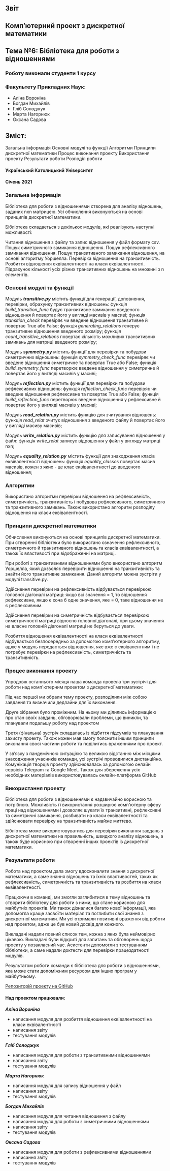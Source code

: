 ##                    **Звіт**
## Комп’ютерний проект з дискретної математики
## Тема №6: Бібліотека для роботи з відношеннями



### Роботу виконали студенти 1 курсу
### Факультету Прикладних Наук:

 - Аліна Вороніна 
 - Богдан Михайлів
 - Гліб Солоджук
 - Марта Нагорнюк
 - Оксана Садова 

## Зміст:

Загальна інформація
Основні модулі та функції
Алгоритми
Принципи дискретної математики
Процес виконання проекту
Використання проекту
Результати роботи
Розподіл роботи


#### Український Католицький Університет
#### Січень 2021

### Загальна інформація

Бібліотека для роботи з відношеннями створена для аналізу відношень, заданих nxn матрицею. Усі обчислення виконуються на основі принципів дискретної математики. 

Бібліотека складається з декількох модулів, які реалізують наступні можливості:

Читання відношення з файлу та запис відношення у файл формату csv.
Пошук симетричного замикання відношення.
Пошук рефлексивного замикання відношення.
Пошук транзитивного замикання відношення, на основі алгоритму Уоршелла.
Перевірка відношення на транзитивність.
Розбиття відношення еквівалентності на класи еквівалентності.
Підрахунок кількості усіх різних транзитивних відношень на множині з n елементів.



### Основні модулі та функції

Модуль ***transitive.py*** містить функції для генерації, доповнення, перевірки, обрахунку транзитивних відношень: 
функція *build_transition_func* будує транзитивне замикання введеного відношення й повертає його у вигляді масивів у масиві; 
функція *transition_check* перевіряє чи введене відношення транзитивне й повертає True або False; 
функція *generating_relations* генерує транзитивне відношення введеного розміру;
функція *count_transitive_relations* повертає кількість можливих транзитивних замикань для матриці введеного розміру;
    
Модуль ***symmetry.py*** містить функції для перевірки та побудови симетричних відношень:
функція *symmetry_check_func* перевіряє чи введене відношення симетричне та повертає True або False;
функція *build_symmetry_func* перетворює введене відношення у симетричне й повертає його у вигляді масивів у масиві;

Модуль ***reflection.py*** містить функції для перевірки та побудови рефлексивних відношень:
функція *reflection_check_func* перевіряє чи введене відношення рефлексивне та повертає True або False;
функція *build_reflection_func* перетворює введене відношення у рефлексивне й повертає його у вигляді масивів у масиві;

Модуль ***read_relation.py*** містить функцію для зчитування відношень:
функція *read_relat* зчитує відношення з введеного файлу й повертає його у вигляді масиву масивів;

Модуль ***write_relation.py*** містить функцію для записування відношення у файл:
функція *write_relat* записує відрошення у файл у вигляду матриці nxn;

Модуль ***equality_relation.py*** містить функції для знаходження класів еквівалентності відношень:
функція *equality_classes* повертає масив масивів, кожен з яких - це клас еквівалентності до введеного відношення;



### Алгоритми

Використано алгоритми перевірки відношення на рефлексивність, симетричність, транзитивність і побудова рефлексивного, симетричного та транзитивного замикань. Також використано алгоритм розподілу відношення на класи еквівалентності.



### Принципи дискретної математики

Обчислення виконуються на основі принципів дискретної математики. При створенні бібліотеки було використано означення рефлексивного, симетричного й транзитивного відношень та класів еквівалентності, а також їх властивості при відображенні на матриці.

При роботі з транзитивними відношеннями було використано алгоритм Уоршелла, який дозволяє перевірити відношення на транзитивність та знайти його транзитивне замикання. Даний алгоритм можна зустріти у модулі transitive.py.

Здійснення перевірки на рефлексивність відбувається перевіркою головної діагоналі матриці: якщо всі значення = 1, то відношення рефлексивне, якщо є хоча б одне значення, яке = 0, таке відношення не є рефлексивним.

Здійснення перевірки на симетричність відбувається перевіркою симетричності матриці відносно головної діагоналі, при цьому значення на власне головній діагоналі матриці не беруться до уваги.

Розбиття відношення еквівалентності на класи еквівалентності відбувається безпосередньо за допомогою комп’ютерного алгоритму, адже у модуль передається відношення, яке вже є еквівалентним і не потребує перевірки на рефлексивність, симетричність та транзитивність.



### Процес виконання проекту

Упродовж останнього місяця наша команда провела три зустрічі для роботи над комп'ютерним проектом з дискретної математики:

Під час першої ми обрали тему проекту, розподілили між собою завдання  та визначили дедлайни для їх виконання. 

Друге зібрання було проміжним. На ньому ми ділились інформацією про стан своїх завдань, обговорювали проблеми, що виникли, та планували подальшу роботу над  проектом

Третя (фінальна) зустріч складалась із підбиття підсумків та планування захисту проекту. Також кожен мав змогу пояснити іншим принципи виконання своєї частини роботи та поділитись враженнями про проект.
 
У зв’язку з пандемічною ситуацією та великою відстанню між місцями знаходження учасників команди, усі зустрічі проводилися дистанційно. Комунікація творців проекту здійснювалась за допомогою онлайн сервісів Telegram  та Google Meet. Також для збереження усіх необхідних матеріалів використовувалась онлайн-платформа GitHub



### Використання проекту

Бібліотека для роботи з відношеннями є надзвичайно корисною та потрібною. Можливість її використання розширює комп'ютерну сферу праці над відношеннями і дозволяє шукати їх транзитивні, рефлексивні та симетричні замикання, розбивати на класи еквівалентності та здійснювати перевірку на транзитивність майже миттєво.

Бібліотека може використовуватись для перевірки виконання завдань з дискретної математики на правильність, швидкого аналізу відношень, а також буде корисною при створенні інших проектів із дискретної математики. 



### Результати роботи

Робота над проектом дала змогу вдосконалити знання з дискретної математики, а саме знання відношень та їхніх властивостей, таких як рефлексивність, симетричність та транзитивність та розбиття на класи еквівалентності.

Працюючи в команді, ми змогли заглибитися в тему відношень та створити бібліотеку для роботи з ними, що стане корисною для майбутніх проектів. Ми також дізналися багато нової інформації, яка допомогла краще засвоїти матеріал та поглибити свої знання з дискретної математики. Ми усі отримали позитивні враження від роботи над проектом, адже це був новий досвід для кожного.

Викладачі надали повний список тем, кожна з яких була неймовірно цікавою. Викладачі були відкриті для запитань та обговорень щодо проекту у позакласний час. Асистенти допомогли з тестуванням бібліотеки, а саме надали доктести для перевірки працездатності модулів.

Результатом роботи команди є бібліотека для роботи з відношеннями, яка може стати допоміжним ресурсом для інших програм у майбутньому.

[Репозиторій проекту на GitHub](https://github.com/Team-8-Discrete-computer-project/project_topic_6)

#### Над проектом працювали:

***Аліна Вороніна***

- написання модуля для розбиття відношення еквівалентності на класи еквівалентності
- написання звіту
- тестування модулів


***Гліб Солоджук***

- написання модуля для роботи з транзитивними відношеннями
- написання звіту
- тестування модулів


***Марта Нагорнюк***

- написання модуля для запису відношення у файл
- написання звіту
- тестування модулів


***Богдан Михайлів***

- написання модуля для читання відношення з файлу
- написання модуля для роботи з симетричними відношеннями
- написання звіту
- тестування модулів

***Оксана Садова***

- написання модуля для роботи з рефлексивними відношеннями
- написання звіту
- тестування модулів
